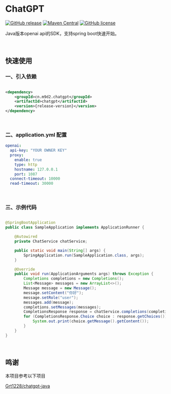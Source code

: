 # ChatGPT 

[![GitHub release](https://img.shields.io/github/v/release/m9d2/chatgpt)](https://github.com/m9d2/chatgpt/releases)
[![Maven Central](https://img.shields.io/maven-central/v/cn.m9d2.chatgpt/chatgpt)](https://mvnrepository.com/artifact/cn.m9d2.chatgpt/chatgpt)
[![GitHub license](https://img.shields.io/github/license/m9d2/chatgpt)](https://github.com/m9d2/chatgpt/blob/main/LICENSE)

Java版本openai api的SDK，支持spring boot快速开始。

&nbsp;

## 快速使用

### 一、引入依赖

```xml

<dependency>
    <groupId>cn.m9d2.chatgpt</groupId>
    <artifactId>chatgpt</artifactId>
    <version>{release-version}</version>
</dependency>
```

&nbsp;

### 二、application.yml 配置

```yaml
openai:
  api-key: "YOUR OWNER KEY"
  proxy:
    enable: true
    type: http
    hostname: 127.0.0.1
    port: 1087
  connect-timeout: 10000
  read-timeout: 30000
```

&nbsp;

### 三、示例代码

```java

@SpringBootApplication
public class SampleApplication implements ApplicationRunner {

    @Autowired
    private ChatService chatService;

    public static void main(String[] args) {
        SpringApplication.run(SampleApplication.class, args);
    }

    @Override
    public void run(ApplicationArguments args) throws Exception {
        Completions completions = new Completions();
        List<Message> messages = new ArrayList<>();
        Message message = new Message();
        message.setContent("你好");
        message.setRole("user");
        messages.add(message);
        completions.setMessages(messages);
        CompletionsResponse response = chatService.completions(completions);
        for (CompletionsResponse.Choice choice : response.getChoices()) {
            System.out.print(choice.getMessage().getContent());
        }
    }
}
```
&nbsp;

## 鸣谢
本项目参考以下项目

[Grt1228/chatgpt-java](https://github.com/Grt1228/chatgpt-java)
